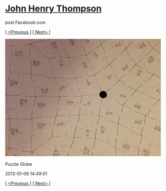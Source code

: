 # [John Henry Thompson](../README.md)
post Facebook.com

[[ <Previous ]](2013-01-13-6.md) [[ Next> ]](2013-01-06-2.md)

[![](../media/2013-01-06/Puzzle-Globe.jpg)](../README.md)

Puzzle Globe

2013-01-06 14:49:01

[[ <Previous ]](2013-01-13-6.md) [[ Next> ]](2013-01-06-2.md)